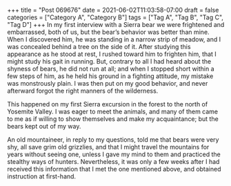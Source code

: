 +++
title = "Post 069676"
date = 2021-06-02T11:03:58-07:00
draft = false
categories = ["Category A", "Category B"]
tags = ["Tag A", "Tag B", "Tag C", "Tag D"]
+++
In my first interview with a Sierra bear we were frightened and embarrassed, both of us, but the bear’s behavior was better than mine. When I discovered him, he was standing in a narrow strip of meadow, and I was concealed behind a tree on the side of it. After studying this appearance as he stood at rest, I rushed toward him to frighten him, that I might study his gait in running. But, contrary to all I had heard about the shyness of bears, he did not run at all; and when I stopped short within a few steps of him, as he held his ground in a fighting attitude, my mistake was monstrously plain. I was then put on my good behavior, and never afterward forgot the right manners of the wilderness.

This happened on my first Sierra excursion in the forest to the north of Yosemite Valley. I was eager to meet the animals, and many of them came to me as if willing to show themselves and make my acquaintance; but the bears kept out of my way.

An old mountaineer, in reply to my questions, told me that bears were very shy, all save grim old grizzlies, and that I might travel the mountains for years without seeing one, unless I gave my mind to them and practiced the stealthy ways of hunters. Nevertheless, it was only a few weeks after I had received this information that I met the one mentioned above, and obtained instruction at first-hand.
